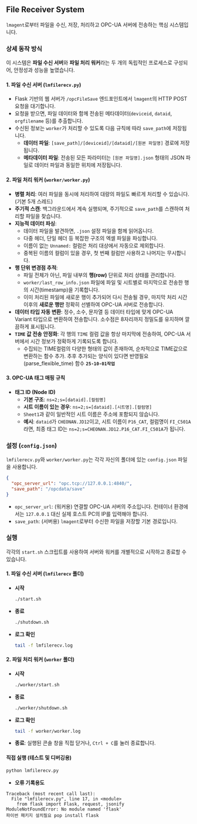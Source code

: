 ## File Receiver System

`lmagent`로부터 파일을 수신, 저장, 처리하고 OPC-UA 서버에 전송하는 핵심 시스템입니다.

### 상세 동작 방식

이 시스템은 **파일 수신 서버**와 **파일 처리 워커**라는 두 개의 독립적인 프로세스로 구성되어, 안정성과 성능을 높였습니다.

#### 1. 파일 수신 서버 (`lmfilerecv.py`)

- Flask 기반의 웹 서버가 `/opcFileSave` 엔드포인트에서 `lmagent`의 HTTP POST 요청을 대기합니다.
- 요청을 받으면, 파일 데이터와 함께 전송된 메타데이터(`deviceid`, `dataid`, `orgfilename` 등)를 추출합니다.
- 수신된 정보는 `worker`가 처리할 수 있도록 다음 규칙에 따라 `save_path`에 저장됩니다.
  - **데이터 파일**: `[save_path]/[deviceid]/[dataid]/[원본 파일명]` 경로에 저장됩니다.
  - **메타데이터 파일**: 전송된 모든 파라미터는 `[원본 파일명].json` 형태의 JSON 파일로 데이터 파일과 동일한 위치에 저장됩니다.

#### 2. 파일 처리 워커 (`worker/worker.py`)

- **병렬 처리**: 여러 파일을 동시에 처리하여 대량의 파일도 빠르게 처리할 수 있습니다. (기본 5개 스레드)
- **주기적 스캔**: 백그라운드에서 계속 실행되며, 주기적으로 `save_path`를 스캔하여 처리할 파일을 찾습니다.
- **지능적 데이터 파싱**:
  - 데이터 파일을 발견하면, `.json` 설정 파일을 함께 읽어옵니다.
  - 다중 헤더, 단일 헤더 등 복잡한 구조의 엑셀 파일을 파싱합니다.
  - 이름이 없는 `Unnamed:` 컬럼은 처리 대상에서 자동으로 제외합니다.
  - 중복된 이름의 컬럼이 있을 경우, 첫 번째 컬럼만 사용하고 나머지는 무시합니다.
- **행 단위 변경점 추적**:
  - 파일 전체가 아닌, 파일 내부의 **행(row)** 단위로 처리 상태를 관리합니다.
  - `worker/last_row_info.json` 파일에 파일 및 시트별로 마지막으로 전송한 행의 시간(timestamp)을 기록합니다.
  - 이미 처리된 파일에 새로운 행이 추가되어 다시 전송될 경우, 마지막 처리 시간 이후의 **새로운 행만** 정확히 선별하여 OPC-UA 서버로 전송합니다.
- **데이터 타입 자동 변환**: 정수, 소수, 문자열 등 데이터 타입에 맞게 OPC-UA Variant 타입으로 변환하여 전송합니다. 소수점은 8자리까지 정밀도를 유지하며 깔끔하게 표시됩니다.
- **`TIME` 값 전송 안정화**: 각 행의 `TIME` 컬럼 값을 항상 마지막에 전송하여, OPC-UA 서버에서 시간 정보가 정확하게 기록되도록 합니다.
  - 수집되는 TIME컬럼의 다양한 형태의 값이 존재하여, 순차적으로 TIME값으로 변환하는 함수 추가. 추후 추가되는 양식이 있다면 반영필요(parse_flexible_time) 함수 **`25-10-01작업`**


#### 3. OPC-UA 태그 매핑 규칙

- **태그 ID (Node ID)**
  - **기본 구조**: `ns=2;s=[dataid].[컬럼명]`
  - **시트 이름이 있는 경우**: `ns=2;s=[dataid].[시트명].[컬럼명]`
  - `Sheet1`과 같이 일반적인 시트 이름은 주소에 포함되지 않습니다.
  - **예시**: `dataid`가 `CHEONAN.JD12`이고, 시트 이름이 `P16_CAT`, 컬럼명이 `FI_C501A`라면, 최종 태그 ID는 `ns=2;s=CHEONAN.JD12.P16_CAT.FI_C501A`가 됩니다.

### 설정 (`config.json`)

`lmfilerecv.py`와 `worker/worker.py`는 각각 자신의 폴더에 있는 `config.json` 파일을 사용합니다.

```json
{
  "opc_server_url": "opc.tcp://127.0.0.1:4840/",
  "save_path": "/opcdata/save"
}
```

- `opc_server_url`: (워커용) 연결할 OPC-UA 서버의 주소입니다. 컨테이너 환경에서는 `127.0.0.1` 대신 실제 호스트 PC의 IP를 입력해야 합니다.
- `save_path`: (서버용) `lmagent`로부터 수신한 파일을 저장할 기본 경로입니다.

### 실행

각각의 `start.sh` 스크립트를 사용하여 서버와 워커를 개별적으로 시작하고 종료할 수 있습니다.

#### 1. 파일 수신 서버 (`lmfilerecv` 폴더)

- **시작**
  ```bash
  ./start.sh
  ```
- **종료**
  ```bash
  ./shutdown.sh
  ```
- **로그 확인**
  ```bash
  tail -f lmfilerecv.log
  ```

#### 2. 파일 처리 워커 (`worker` 폴더)

- **시작**
  ```bash
  ./worker/start.sh
  ```
- **종료**
  ```bash
  ./worker/shutdown.sh
  ```
- **로그 확인**
  ```bash
  tail -f worker/worker.log
  ```
- **종료**: 실행된 콘솔 창을 직접 닫거나, `Ctrl + C`를 눌러 종료합니다.

#### 직접 실행 (테스트 및 디버깅용)

```bash
python lmfilerecv.py
```

- **오류 기록용도**

```
Traceback (most recent call last):
  File "lmfilerecv.py", line 17, in <module>
    from flask import Flask, request, jsonify
ModuleNotFoundError: No module named 'flask'
파이썬 패키지 설치필요 pop install flask
```
